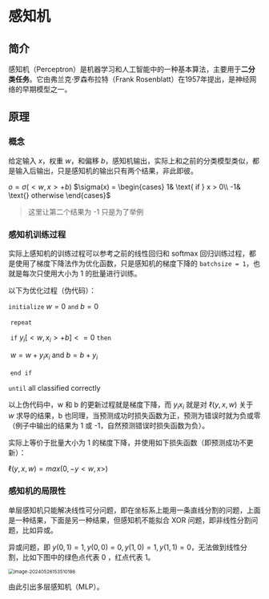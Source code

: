 # 感知机

## 简介

感知机（Perceptron）是机器学习和人工智能中的一种基本算法，主要用于**二分类任务**。它由弗兰克·罗森布拉特（Frank Rosenblatt）在1957年提出，是神经网络的早期模型之一。

## 原理

### 概念

给定输入 $x$，权重 $w$，和偏移 $b$，感知机输出，实际上和之前的分类模型类似，都是输入后输出，只是感知机的输出只有两个结果，非此即彼。

$o = \sigma(<w, x> + b)$     $\sigma(x) = \begin{cases}
  1& \text{ if } x > 0\\ -1& \text{} otherwise
\end{cases}$

> 这里让第二个结果为 -1 只是为了举例

### 感知机训练过程

实际上感知机的训练过程可以参考之前的线性回归和 softmax 回归训练过程，都是使用了梯度下降法作为优化函数，只是感知机的梯度下降的 `batchsize = 1`，也就是每次只使用大小为 1 的批量进行训练。

以下为优化过程（伪代码）：

`initialize` $w = 0$ `and` $b = 0$

​	`repeat`

​	`if` $y_i[<w, x_i> + b] <= 0$ `then`

​	$w = w + y_ix_i$ and $b = b + y_i$

​	`end if`

`until` all classified correctly

以上伪代码中，w 和 b 的更新过程就是梯度下降，而 $y_ix_i$ 就是对 $\ell(y, x, w)$ 关于 $w$ 求导的结果，b 也同理，当预测成功时损失函数为正，预测为错误时就为负或零（例子中输出的结果为 1 或 -1，自然预测错误时损失函数为负）。

实际上等价于批量大小为 1 的梯度下降，并使用如下损失函数（即预测成功不更新）：

$\ell(y, x, w) = max(0, -y<w, x>)$

### 感知机的局限性

单层感知机只能解决线性可分问题，即在坐标系上能用一条直线分割的问题，上面是一种结果，下面是另一种结果，但感知机不能拟合 XOR 问题，即非线性分割问题，比如异或。

异或问题，即 $y(0, 1) = 1, y(0,0) = 0, y(1,0) = 1, y(1,1) = 0$，无法做到线性分割，比如下图中的绿色点代表 0 ，红点代表 1。

<img src="https://s2.loli.net/2024/05/26/wecMCEzfWY7x23T.png" alt="image-20240526153510186" style="zoom: 67%;" />

由此引出多层感知机（MLP）。









